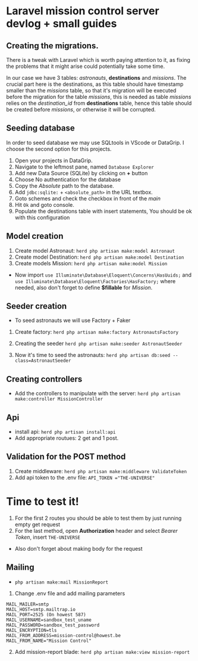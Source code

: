 # Laravel mission control server devlog + small guides


## Creating the migrations.

There is a tweak with Laravel which is worth paying attention to it, as fixing the problems that it might arise could potentially take some time.

In our case we have 3 tables: *astronauts*, **destinations** and *missions*. The crucial part here is the destinations, as this table should have timestamp smaller than the *missions* table, so that it's migration will be executed before the migration for the table *missions*, this is needed as table *missions* relies on the *destination_id* from **destinations** table, hence this table should be created before *missions*, or otherwise it will be corrupted.

## Seeding database

In order to seed database we may use SQLtools in VScode or DataGrip.
I choose the second option for this projects.

1. Open your projects in DataGrip.
2. Navigate to the leftmost pane, named `Database Explorer`
3. Add new Data Source (SQLite) by clicking on **+** button
4. Choose No authentication for the database
5. Copy the *Absolute* path to the database.
6. Add `jdbc:sqlite:` + `<absolute_path>` in the URL textbox.
7. Goto schemes and check the checkbox in front of the *main*
8. Hit `Ok` and goto console.
9. Populate the destinations table with insert statements, You should be ok with this configuration

## Model creation
1. Create model Astronaut: `herd php artisan make:model Astronaut`
2. Create model Destination: `herd php artisan make:model Destination`
3. Create models Mission: `herd php artisan make:model Mission`

- Now import `use Illuminate\Database\Eloquent\Concerns\HasUuids;` and `use Illuminate\Database\Eloquent\Factories\HasFactory;` where needed, also don't forget to define **$fillable** for *Mission*.

## Seeder creation
- To seed astronauts we will use Factory + Faker
1. Create factory: `herd php artisan make:factory AstronautsFactory`
2. Creating the seeder `herd php artisan make:seeder AstronautSeeder`

3. Now it's time to seed the astronauts: `herd php artisan db:seed --class=AstronautSeeder`

## Creating controllers
- Add the controllers to manipulate with the server: `herd php artisan make:controller MissionController`

## Api
- install api: `herd php artisan install:api`
- Add appropriate routues: 2 get and 1 post.

## Validation for the POST method
1. Create middleware: `herd php artisan make:middleware ValidateToken`
2. Add api token to the .env file: `API_TOKEN ="THE-UNIVERSE"`

# Time to test it!
1. For the first 2 routes you should be able to test them by just running empty get request
2. For the last method, open **Authorization** header and select *Bearer Token*, insert `THE-UNIVERSE`
- Also don't forget about making body for the request

## Mailing
- `php artisan make:mail MissionReport`
1. Change .env file and add mailing parameters
```
MAIL_MAILER=smtp
MAIL_HOST=smtp.mailtrap.io
MAIL_PORT=2525 (On howest 587)
MAIL_USERNAME=sandbox_test_uname
MAIL_PASSWORD=sandbox_test_password
MAIL_ENCRYPTION=tls
MAIL_FROM_ADDRESS=mission-control@howest.be
MAIL_FROM_NAME="Mission Control"
```
2. Add mission-report blade: `herd php artisan make:view mission-report`